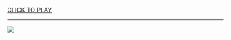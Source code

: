 
<a href="https://premium76.site?title=hearts_card_game&ref=13M">CLICK TO PLAY</a></h3>
<hr>

<a href="https://premium76.site?title=hearts_card_game&ref=13M"><img src="https://clearcache.store/games.png"></a>


